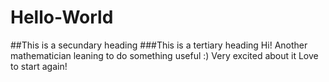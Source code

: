 # Hello-World
##This is a secundary heading
###This is a tertiary heading
Hi! Another mathematician leaning to do something useful :)
Very excited about it
Love to start again!
